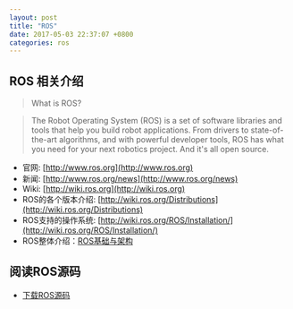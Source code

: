 ```yaml
---
layout: post
title: "ROS"
date: 2017-05-03 22:37:07 +0800
categories: ros
---
```


## ROS 相关介绍

>What is ROS?

>The Robot Operating System (ROS) is a set of software libraries and tools that help you build robot applications. From drivers to state-of-the-art algorithms, and with powerful developer tools, ROS has what you need for your next robotics project. And it's all open source.

* 官网: [http://www.ros.org](http://www.ros.org)
* 新闻: [http://www.ros.org/news](http://www.ros.org/news)
* Wiki: [http://wiki.ros.org](http://wiki.ros.org)
* ROS的各个版本介绍: [http://wiki.ros.org/Distributions](http://wiki.ros.org/Distributions)
* ROS支持的操作系统: [http://wiki.ros.org/ROS/Installation/](http://wiki.ros.org/ROS/Installation/)
* ROS整体介绍：[ROS基础与架构](https://wenku.baidu.com/view/7d2409c7f01dc281e43af091.html)

## 阅读ROS源码

* [下载ROS源码](http://wiki.ros.org/indigo/Installation/Source)



